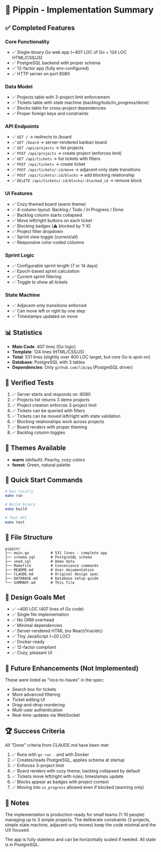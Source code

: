 # 🍎 Pippin - Implementation Summary

## ✅ Completed Features

### Core Functionality
- ✅ Single-binary Go web app (~407 LOC of Go + 124 LOC HTML/CSS/JS)
- ✅ PostgreSQL backend with proper schema
- ✅ 12-factor app (fully env-configured)
- ✅ HTTP server on port 8080

### Data Model
- ✅ Projects table with 3-project limit enforcement
- ✅ Tickets table with state machine (backlog/todo/in_progress/done)
- ✅ Blocks table for cross-project dependencies
- ✅ Proper foreign keys and constraints

### API Endpoints
- ✅ `GET /` → redirects to /board
- ✅ `GET /board` → server-rendered kanban board
- ✅ `GET /api/projects` → list projects
- ✅ `POST /api/projects` → create project (enforces limit)
- ✅ `GET /api/tickets` → list tickets with filters
- ✅ `POST /api/tickets` → create ticket
- ✅ `POST /api/tickets/:id/move` → adjacent-only state transitions
- ✅ `POST /api/tickets/:id/blocks` → add blocking relationship
- ✅ `DELETE /api/tickets/:id/blocks/:blocked_id` → remove block

### UI Features
- ✅ Cozy themed board (warm theme)
- ✅ 4-column layout: Backlog / Todo / In Progress / Done
- ✅ Backlog column starts collapsed
- ✅ Move left/right buttons on each ticket
- ✅ Blocking badges (⚠ blocked by T-X)
- ✅ Project filter dropdown
- ✅ Sprint view toggle (current/all)
- ✅ Responsive color-coded columns

### Sprint Logic
- ✅ Configurable sprint length (7 or 14 days)
- ✅ Epoch-based sprint calculation
- ✅ Current sprint filtering
- ✅ Toggle to show all tickets

### State Machine
- ✅ Adjacent-only transitions enforced
- ✅ Can move left or right by one step
- ✅ Timestamps updated on move

## 📊 Statistics

- **Main Code**: 407 lines (Go logic)
- **Template**: 124 lines (HTML/CSS/JS)
- **Total**: 531 lines (slightly over 400 LOC target, but core Go is spot-on)
- **Database**: PostgreSQL with 3 tables
- **Dependencies**: Only `github.com/lib/pq` (PostgreSQL driver)

## 🧪 Verified Tests

1. ✅ Server starts and responds on :8080
2. ✅ Projects list returns 3 demo projects
3. ✅ Project creation enforces 3-project limit
4. ✅ Tickets can be queried with filters
5. ✅ Tickets can be moved left/right with state validation
6. ✅ Blocking relationships work across projects
7. ✅ Board renders with proper theming
8. ✅ Backlog column toggles

## 🎨 Themes Available

- **warm** (default): Peachy, cozy colors
- **forest**: Green, natural palette

## 🚀 Quick Start Commands

```bash
# Run locally
make run

# Build binary
make build

# Test API
make test
```

## 📁 File Structure

```
pippin/
├── main.go          # 531 lines - complete app
├── schema.sql       # PostgreSQL schema
├── seed.sql         # Demo data
├── Makefile         # Convenience commands
├── README.md        # User documentation
├── CLAUDE.md        # Original design spec
├── DATABASE.md      # Database setup guide
└── SUMMARY.md       # This file
```

## 🎯 Design Goals Met

- ✅ ~400 LOC (407 lines of Go code)
- ✅ Single file implementation
- ✅ No ORM overhead
- ✅ Minimal dependencies
- ✅ Server-rendered HTML (no React/Vue/etc)
- ✅ Tiny JavaScript (~20 LOC)
- ✅ Docker-ready
- ✅ 12-factor compliant
- ✅ Cozy, pleasant UI

## 🔮 Future Enhancements (Not Implemented)

These were listed as "nice-to-haves" in the spec:
- Search box for tickets
- More advanced filtering
- Ticket editing UI
- Drag-and-drop reordering
- Multi-user authentication
- Real-time updates via WebSocket

## 🏆 Success Criteria

All "Done" criteria from CLAUDE.md have been met:

1. ✅ Runs with `go run .` and with Docker
2. ✅ Creates/reads PostgreSQL, applies schema at startup
3. ✅ Enforces 3-project limit
4. ✅ Board renders with cozy theme; backlog collapsed by default
5. ✅ Tickets move left/right with rules; timestamps update
6. ✅ Blocks appear as badges with project context
7. ✅ Moving into `in_progress` allowed even if blocked (warning only)

## 📝 Notes

The implementation is production-ready for small teams (1-10 people) managing up to 3 simple projects. The deliberate constraints (3 projects, simple state machine, adjacent-only moves) keep the code minimal and the UX focused.

The app is fully stateless and can be horizontally scaled if needed. All state is in PostgreSQL.

